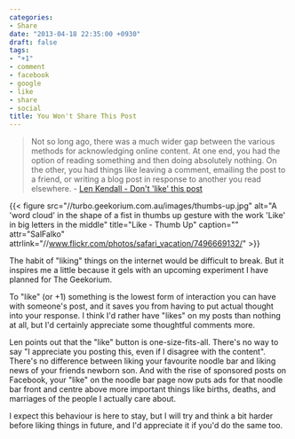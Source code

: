 ```yaml
---
categories:
- Share
date: "2013-04-18 22:35:00 +0930"
draft: false
tags:
- "+1"
- comment
- facebook
- google
- like
- share
- social
title: You Won't Share This Post
---
```


> Not so long ago, there was a much wider gap between the various methods for acknowledging online content. At one end, you had the option of reading something and then doing absolutely nothing. On the other, you had things like leaving a comment, emailing the post to a friend, or writing a blog post in response to another you read elsewhere. - [Len Kendall - Don't 'like' this post](http://readwrite.com/2013/04/17/like-experiment)

{{< figure src="//turbo.geekorium.com.au/images/thumbs-up.jpg" alt="A 'word cloud' in the shape of a fist in thumbs up gesture with the work 'Like' in big letters in the middle" title="Like - Thumb Up" caption="" attr="SalFalko" attrlink="//www.flickr.com/photos/safari_vacation/7496669132/" >}}

The habit of "liking" things on the internet would be difficult to break. But it inspires me a little because it gels with an upcoming experiment I have planned for The Geekorium.

To "like" (or +1) something is the lowest form of interaction you can have with someone's post, and it saves you from having to put actual thought into your response. I think I'd rather have "likes" on my posts than nothing at all, but I'd certainly appreciate some thoughtful comments more.

Len points out that the "like" button is one-size-fits-all. There's no way to say "I appreciate you posting this, even if I disagree with the content". There's no difference between liking your favourite noodle bar and liking news of your friends newborn son. And with the rise of sponsored posts on Facebook, your "like" on the noodle bar page now puts ads for that noodle bar front and centre above more important things like births, deaths, and marriages of the people I actually care about.

I expect this behaviour is here to stay, but I will try and think a bit harder before liking things in future, and I'd appreciate it if you'd do the same too.
